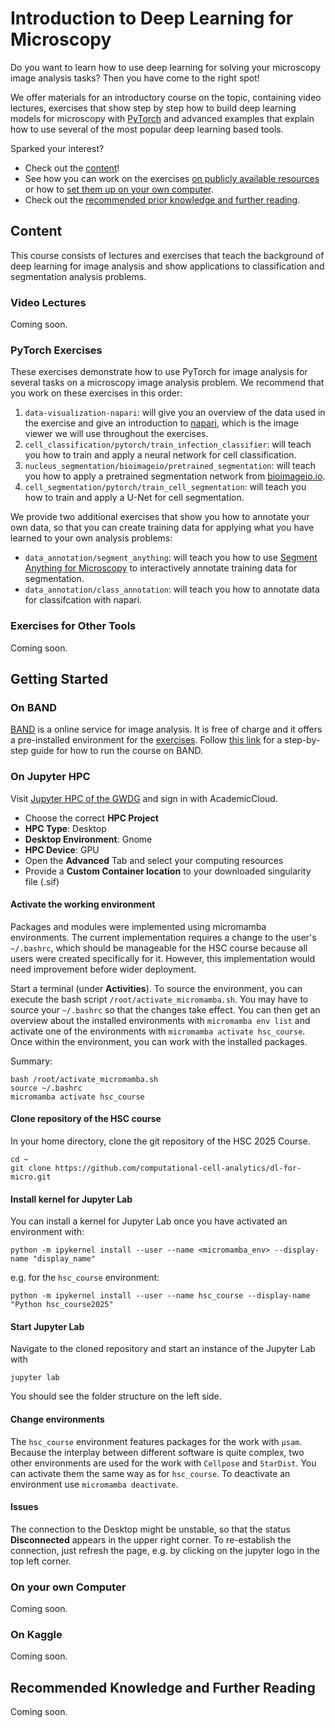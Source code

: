 # Introduction to Deep Learning for Microscopy

Do you want to learn how to use deep learning for solving your microscopy image analysis tasks?
Then you have come to the right spot!

We offer materials for an introductory course on the topic, containing video lectures, exercises that show step by step how to build deep learning models for microscopy with [PyTorch](https://pytorch.org/) and advanced examples that explain how to use several of the most popular deep learning based tools.

Sparked your interest?
- Check out the [content](#content)!
- See how you can work on the exercises [on publicly available resources](#on-band) or how to [set them up on your own computer](#on-your-own-computer).
- Check out the [recommended prior knowledge and further reading](#recommended-knowledge-and-further-reading).


## Content

This course consists of lectures and exercises that teach the background of deep learning for image analysis and show applications to classification and segmentation analysis problems.

### Video Lectures

Coming soon.

### PyTorch Exercises

These exercises demonstrate how to use PyTorch for image analysis for several tasks on a microscopy image analysis problem.
We recommend that you work on these exercises in this order:
1. `data-visualization-napari`: will give you an overview of the data used in the exercise and give an introduction to [napari](https://napari.org/stable/), which is the image viewer we will use throughout the exercises.
2. `cell_classification/pytorch/train_infection_classifier`: will teach you how to train and apply a neural network for cell classification.
3. `nucleus_segmentation/bioimageio/pretrained_segmentation`: will teach you how to apply a pretrained segmentation network from [bioimageio.io](https://bioimage.io/#/).
4. `cell_segmentation/pytorch/train_cell_segmentation`: will teach you how to train and apply a U-Net for cell segmentation.

We provide two additional exercises that show you how to annotate your own data, so that you can create training data for applying what you have learned to your own analysis problems:
- `data_annotation/segment_anything`: will teach you how to use [Segment Anything for Microscopy](https://www.biorxiv.org/content/10.1101/2023.08.21.554208v1.abstract) to interactively annotate training data for segmentation.
- `data_annotation/class_annotation`: will teach you how to annotate data for classifcation with napari.

### Exercises for Other Tools

Coming soon.


## Getting Started

### On BAND

[BAND](https://band.embl.de/#) is a online service for image analysis. It is free of charge and it offers a pre-installed environment for the [exercises](pytorch-exercises). Follow [this link](https://github.com/computational-cell-analytics/dl-for-micro/blob/main/BAND.md) for a step-by-step guide for how to run the course on BAND.

### On Jupyter HPC

Visit [Jupyter HPC of the GWDG](https://jupyter.hpc.gwdg.de/hub/spawn) and sign in with AcademicCloud.

* Choose the correct **HPC Project**
* **HPC Type**: Desktop
* **Desktop Environment**: Gnome
* **HPC Device**: GPU
* Open the **Advanced** Tab and select your computing resources
* Provide a **Custom Container location** to your downloaded singularity file (.sif)

#### Activate the working environment

Packages and modules were implemented using micromamba environments.
The current implementation requires a change to the user's `~/.bashrc`, which should be manageable for the HSC course because all users were created specifically for it. However, this implementation would need improvement before wider deployment.

Start a terminal (under **Activities**).
To source the environment, you can execute the bash script `/root/activate_micromamba.sh`.
You may have to source your `~/.bashrc` so that the changes take effect.
You can then get an overview about the installed environments with `micromamba env list` and activate one of the environments with `micromamba activate hsc_course`.
Once within the environment, you can work with the installed packages.

Summary:
```
bash /root/activate_micromamba.sh
source ~/.bashrc
micromamba activate hsc_course
```

#### Clone repository of the HSC course
In your home directory, clone the git repository of the HSC 2025 Course.
```
cd ~
git clone https://github.com/computational-cell-analytics/dl-for-micro.git
```

#### Install kernel for Jupyter Lab

You can install a kernel for Jupyter Lab once you have activated an environment with:
```
python -m ipykernel install --user --name <micromamba_env> --display-name "display_name"
```
e.g. for the `hsc_course` environment:
```
python -m ipykernel install --user --name hsc_course --display-name "Python hsc_course2025"
```

#### Start Jupyter Lab

Navigate to the cloned repository and start an instance of the Jupyter Lab with
```
jupyter lab
```
You should see the folder structure on the left side.

#### Change environments

The `hsc_course` environment features packages for the work with `µsam`. Because the interplay between different software is quite complex, two other environments are used for the work with `Cellpose` and `StarDist`. You can activate them the same way as for `hsc_course`. To deactivate an environment use `micromamba deactivate`.

#### Issues
The connection to the Desktop might be unstable, so that the status **Disconnected** appears in the upper right corner.
To re-establish the connection, just refresh the page, e.g. by clicking on the jupyter logo in the top left corner.

### On your own Computer

Coming soon.

### On Kaggle

Coming soon.

<!---
If you do not have a conda installation we suggest to install [mamba](https://github.com/mamba-org/mamba) via the [mambaforge](https://github.com/conda-forge/miniforge#mambaforge) installation.

Create the conda environment from `environment-gpu.yaml`. Note: you may need to change the cuda version [here](https://github.com/computational-cell-analytics/dl-for-micro/blob/main/environment_gpu.yaml#L15).
```
$ conda env create -f environment_gpu.yaml
```
This will install the environment `dl-for-micro` with all necessary dependencies.
After setting up the environment the following should work (activate the environment first with `conda activate dl-for-micro`):
```
$ python -c "import torch_em"
$ python -c "import micro_sam"
```
Tip: use [mamba](https://github.com/mamba-org/mamba) instead of `conda` if creating the environment with `conda` takes very long.
-->

## Recommended Knowledge and Further Reading

Coming soon.


<!---
This repository contains tutorials for deep learning applications in microscopy, with the focus on segmentation and classification tasks.
Currently, we provide notebooks that demonstrate:
- Applying pre-trained models from [bioimage.io](https://bioimage.io/).
- Training your own models for segmentation and classification tasks with the [torch_em](https://github.com/constantinpape/torch-em) library, which wraps [PyTorch](https://pytorch.org/) for deep learning applications in microscopy.

The data used here is from the publication [Microscopy-based assay for semi-quantitative detection of SARS-CoV-2 specific antibodies in human sera](https://onlinelibrary.wiley.com/doi/full/10.1002/bies.202000257), which introduces an imaging based sereological assay for Covid-19.

In the future we will also add:
- Segmentation and classification training in PyTorch.
- Using (pre-trained) [StarDist](https://github.com/stardist/stardist) models for nucleus segmentation.
- Using (pre-trained) [Cellpose](https://github.com/MouseLand/cellpose) models for cell segmentation.

**Data annotation:** a common problem when applying deep learning methods in microscopy is the lack of annotated data and the long and tedious effort to then annotate it.
For instance segmentation and tracking tasks new methods like [Segment Anything](https://segment-anything.com/) can significantly speed this up.
We are building [tools](https://github.com/computational-cell-analytics/micro-sam) around it to make data annotation much more convenient; check out the `segment-anything.ipynb` notebook for an example on how to use them for the data here. This also works on [BAND](#band).


## What do you need to know before starting?

You should be familiar with python and numpy. Experience with other libraries in the "python scientific stack" like scipy, scikit-image and scikit-learn are helpful.
In addition to these libraries we will use [napari](https://napari.org/stable/) for visualization.

There are many good tutorials for learning how to use python and its libraries online, for example:
- [The python tutorial](https://www.pythontutorial.net/) for a general introduction to python.
- [The python data science handbook](https://jakevdp.github.io/PythonDataScienceHandbook/) for scientific python libraries.


## How to get started?

First, you need to set up a conda environment with the necessary dependencies for the notebooks. See the [installation section](#installation) below for details.
Or you can use the pre-installed environment on [BAND](https://band.embl.de/#), see the [BAND section](#band) below.

Once you have the environment set-up, start with the `data_preparation.ipynb` notebook where you will get to know the data we are using and prepare it for the other tasks.
Each notebook contains a section **What's next?** at the end that tells you how to continue.
In addition there is an **Exercise** section that lists optional exercises you can do after running the tutorial to further your understanding of the lesson in the notebook.


### Installation


### BAND

-->
